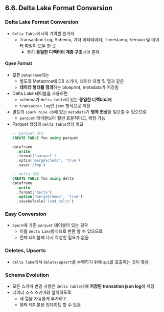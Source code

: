 ## 6.6. Delta Lake Format Conversion

### Delta Lake Format Conversion
- `Delta Table`에서의 기억할 한가지
  - Transaction Log, Schema, 기타 메타데이터, Timestamp, Version 및 데이터 파일이 모두 한 곳
    - 특히 **동일한 디렉터리 계층 구조**내에 존재

#### Open Format
- 모든 `DataFrame`에는
  - 별도의 Metastroe에 DB 스키마, 데이터 유형 및 열과 같은
  - **데이터 형태를 정의**하는 blueprint, metadata가 저장됨
- Delta Lake 테이블을 사용하면
  - schema가 `delta table`이 있는 **동일한 디렉터리**에
  - `transacton log`안 `json` 형식으로 저장
- 별도의 `spark hive db`에 있는 `metadata`가 **병목 현상**을 일으킬 수 있으므로
  - `parquet` 테이블보다 훨씬 효율적이고, 확장 가능
- Parquet 생성과 `Delta table`생성 비교
  ```sql
  -- parquet 생성
  CREATE TABLE foo using parquet

  dataframe
    .write
    .format('parquet')
    .optio('mergeSchema', 'true')
    .save('/tmp')
  
  -- delta 생성
  CREATE TABLE foo using delta
  dataframe
    .write
    .format('delta')
    .option('mergeSchema', 'true')
    .saveAsTable('load_delta')
  ```

### Easy Conversion
- `Spark`에 기존 `parquet` 테이블이 있는 경우
  - 이를 `Delta Lake`형식으로 변환 할 수 있으므로
  - 전체 테이블에 다시 작성할 필요가 없음

### Deletes, Upserts
- `delta lake`에서 `delete/upsert`를 수행하기 위해 `api`를 호출하는 것이 좋음

### Schema Evolution
- 모든 스키마 변경 사항은 `delta table`내에 **저장된 transation json log**에 저장
- 데이터 소스 스키마와 일치하도록
  - 새 열을 자유롭게 추가하고
  - 델타 테이블을 업데이트 할 수 있음